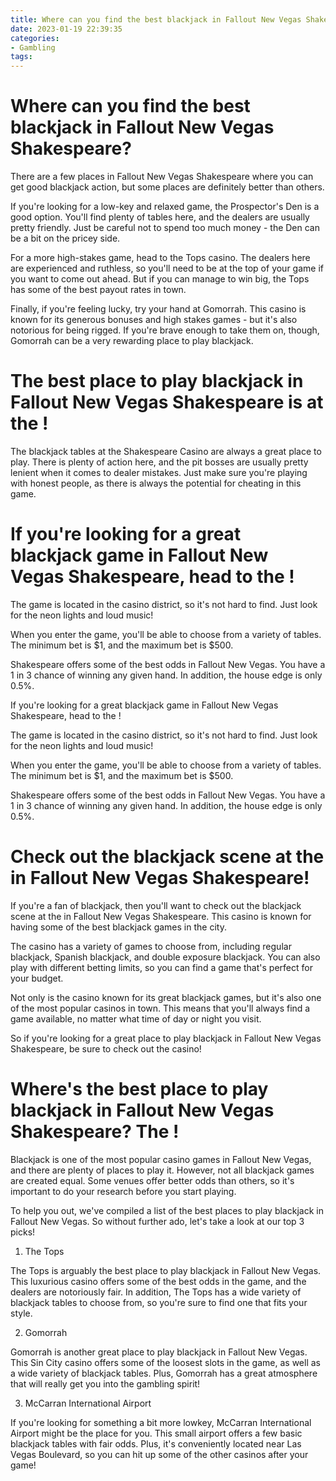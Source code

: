 ```yaml
---
title: Where can you find the best blackjack in Fallout New Vegas Shakespeare
date: 2023-01-19 22:39:35
categories:
- Gambling
tags:
---
```



#  Where can you find the best blackjack in Fallout New Vegas Shakespeare?

There are a few places in Fallout New Vegas Shakespeare where you can get good blackjack action, but some places are definitely better than others.

If you're looking for a low-key and relaxed game, the Prospector's Den is a good option. You'll find plenty of tables here, and the dealers are usually pretty friendly. Just be careful not to spend too much money - the Den can be a bit on the pricey side.

For a more high-stakes game, head to the Tops casino. The dealers here are experienced and ruthless, so you'll need to be at the top of your game if you want to come out ahead. But if you can manage to win big, the Tops has some of the best payout rates in town.

Finally, if you're feeling lucky, try your hand at Gomorrah. This casino is known for its generous bonuses and high stakes games - but it's also notorious for being rigged. If you're brave enough to take them on, though, Gomorrah can be a very rewarding place to play blackjack.

#  The best place to play blackjack in Fallout New Vegas Shakespeare is at the !

The blackjack tables at the Shakespeare Casino are always a great place to play. There is plenty of action here, and the pit bosses are usually pretty lenient when it comes to dealer mistakes. Just make sure you're playing with honest people, as there is always the potential for cheating in this game.

#  If you're looking for a great blackjack game in Fallout New Vegas Shakespeare, head to the !

The game is located in the casino district, so it's not hard to find. Just look for the neon lights and loud music!

When you enter the game, you'll be able to choose from a variety of tables. The minimum bet is $1, and the maximum bet is $500.

Shakespeare offers some of the best odds in Fallout New Vegas. You have a 1 in 3 chance of winning any given hand. In addition, the house edge is only 0.5%.

If you're looking for a great blackjack game in Fallout New Vegas Shakespeare, head to the !

The game is located in the casino district, so it's not hard to find. Just look for the neon lights and loud music!

When you enter the game, you'll be able to choose from a variety of tables. The minimum bet is $1, and the maximum bet is $500.

Shakespeare offers some of the best odds in Fallout New Vegas. You have a 1 in 3 chance of winning any given hand. In addition, the house edge is only 0.5%.

#  Check out the blackjack scene at the in Fallout New Vegas Shakespeare!

If you're a fan of blackjack, then you'll want to check out the blackjack scene at the in Fallout New Vegas Shakespeare. This casino is known for having some of the best blackjack games in the city.

The casino has a variety of games to choose from, including regular blackjack, Spanish blackjack, and double exposure blackjack. You can also play with different betting limits, so you can find a game that's perfect for your budget.

Not only is the casino known for its great blackjack games, but it's also one of the most popular casinos in town. This means that you'll always find a game available, no matter what time of day or night you visit.

So if you're looking for a great place to play blackjack in Fallout New Vegas Shakespeare, be sure to check out the casino!

#  Where's the best place to play blackjack in Fallout New Vegas Shakespeare? The !

Blackjack is one of the most popular casino games in Fallout New Vegas, and there are plenty of places to play it. However, not all blackjack games are created equal. Some venues offer better odds than others, so it's important to do your research before you start playing.

To help you out, we've compiled a list of the best places to play blackjack in Fallout New Vegas. So without further ado, let's take a look at our top 3 picks!

1. The Tops

The Tops is arguably the best place to play blackjack in Fallout New Vegas. This luxurious casino offers some of the best odds in the game, and the dealers are notoriously fair. In addition, The Tops has a wide variety of blackjack tables to choose from, so you're sure to find one that fits your style.

2. Gomorrah

Gomorrah is another great place to play blackjack in Fallout New Vegas. This Sin City casino offers some of the loosest slots in the game, as well as a wide variety of blackjack tables. Plus, Gomorrah has a great atmosphere that will really get you into the gambling spirit!

3. McCarran International Airport

If you're looking for something a bit more lowkey, McCarran International Airport might be the place for you. This small airport offers a few basic blackjack tables with fair odds. Plus, it's conveniently located near Las Vegas Boulevard, so you can hit up some of the other casinos after your game!